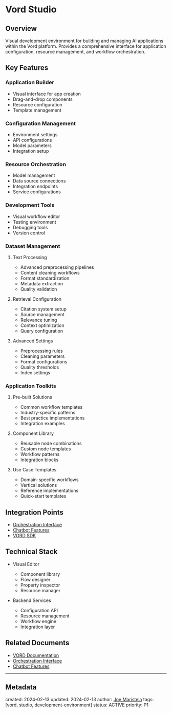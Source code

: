 # Vord Studio

## Overview
Visual development environment for building and managing AI applications within the Vord platform. Provides a comprehensive interface for application configuration, resource management, and workflow orchestration.

## Key Features

### Application Builder
- Visual interface for app creation
- Drag-and-drop components
- Resource configuration
- Template management

### Configuration Management
- Environment settings
- API configurations
- Model parameters
- Integration setup

### Resource Orchestration
- Model management
- Data source connections
- Integration endpoints
- Service configurations

### Development Tools
- Visual workflow editor
- Testing environment
- Debugging tools
- Version control

### Dataset Management
1. Text Processing
   - Advanced preprocessing pipelines
   - Content cleaning workflows
   - Format standardization
   - Metadata extraction
   - Quality validation

2. Retrieval Configuration
   - Citation system setup
   - Source management
   - Relevance tuning
   - Context optimization
   - Query configuration

3. Advanced Settings
   - Preprocessing rules
   - Cleaning parameters
   - Format configurations
   - Quality thresholds
   - Index settings

### Application Toolkits
1. Pre-built Solutions
   - Common workflow templates
   - Industry-specific patterns
   - Best practice implementations
   - Integration examples

2. Component Library
   - Reusable node combinations
   - Custom node templates
   - Workflow patterns
   - Integration blocks

3. Use Case Templates
   - Domain-specific workflows
   - Vertical solutions
   - Reference implementations
   - Quick-start templates

## Integration Points
- [Orchestration Interface](/NAMES_AND_TERMS/technologies/vord-orchestration.md)
- [Chatbot Features](/NAMES_AND_TERMS/technologies/vord-chatbot.md)
- [VORD SDK](/NAMES_AND_TERMS/technologies/vord.md)

## Technical Stack
- Visual Editor
  - Component library
  - Flow designer
  - Property inspector
  - Resource manager

- Backend Services
  - Configuration API
  - Resource management
  - Workflow engine
  - Integration layer

## Related Documents
- [VORD Documentation](/NAMES_AND_TERMS/technologies/vord-docs.md)
- [Orchestration Interface](/NAMES_AND_TERMS/technologies/vord-orchestration.md)
- [Chatbot Features](/NAMES_AND_TERMS/technologies/vord-chatbot.md)

---
## Metadata
created: 2024-02-13
updated: 2024-02-13
author: [Joe Maristela](/NAMES_AND_TERMS/people/joe-maristela.md)
tags: [vord, studio, development-environment]
status: ACTIVE
priority: P1